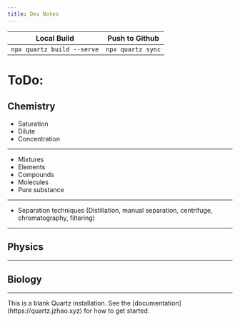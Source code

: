 ```yaml
---
title: Dev Notes
---
```


| Local Build                | Push to Github    |
| -------------------------- | ----------------- |
| `npx quartz build --serve` | `npx quartz sync` |
# ToDo:
## Chemistry
- Saturation
- Dilute
- Concentration
<hr>

- Mixtures
- Elements
- Compounds
- Molecules
- Pure substance
<hr>

- Separation techniques (Distillation, manual separation, centrifuge, chromatography, filtering)
<hr>

## Physics

<hr>

## Biology

<hr>
This is a blank Quartz installation.
See the [documentation](https://quartz.jzhao.xyz) for how to get started.

